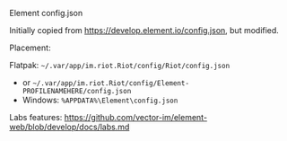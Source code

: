 Element config.json

Initially copied from https://develop.element.io/config.json, but modified.

Placement:

Flatpak: `~/.var/app/im.riot.Riot/config/Riot/config.json`
  * or `~/.var/app/im.riot.Riot/config/Element-PROFILENAMEHERE/config.json`
* Windows: `%APPDATA%\Element\config.json`

Labs features: https://github.com/vector-im/element-web/blob/develop/docs/labs.md
